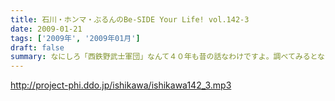 ```yaml
---
title: 石川・ホンマ・ぶるんのBe-SIDE Your Life! vol.142-3
date: 2009-01-21
tags: ['2009年', '2009年01月']
draft: false
summary: なにしろ「西鉄野武士軍団」なんて４０年も昔の話なわけですよ。調べてみるとなかなかオモシロイ！昭和のプロ野球って感じですが、それを引き合いにだす平成２１年のポッドキャストの収録現場って・・・NAMAE
---
```


http://project-phi.ddo.jp/ishikawa/ishikawa142_3.mp3
